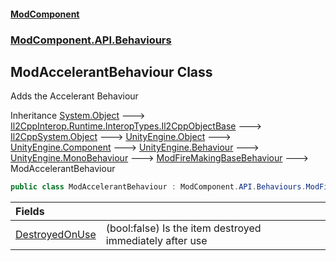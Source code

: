 #### [ModComponent](index.md 'index')
### [ModComponent.API.Behaviours](index.md#ModComponent.API.Behaviours 'ModComponent.API.Behaviours')

## ModAccelerantBehaviour Class

Adds the Accelerant Behaviour

Inheritance [System.Object](https://docs.microsoft.com/en-us/dotnet/api/System.Object 'System.Object') &#129106; [Il2CppInterop.Runtime.InteropTypes.Il2CppObjectBase](https://docs.microsoft.com/en-us/dotnet/api/Il2CppInterop.Runtime.InteropTypes.Il2CppObjectBase 'Il2CppInterop.Runtime.InteropTypes.Il2CppObjectBase') &#129106; [Il2CppSystem.Object](https://docs.microsoft.com/en-us/dotnet/api/Il2CppSystem.Object 'Il2CppSystem.Object') &#129106; [UnityEngine.Object](https://docs.microsoft.com/en-us/dotnet/api/UnityEngine.Object 'UnityEngine.Object') &#129106; [UnityEngine.Component](https://docs.microsoft.com/en-us/dotnet/api/UnityEngine.Component 'UnityEngine.Component') &#129106; [UnityEngine.Behaviour](https://docs.microsoft.com/en-us/dotnet/api/UnityEngine.Behaviour 'UnityEngine.Behaviour') &#129106; [UnityEngine.MonoBehaviour](https://docs.microsoft.com/en-us/dotnet/api/UnityEngine.MonoBehaviour 'UnityEngine.MonoBehaviour') &#129106; [ModFireMakingBaseBehaviour](ModFireMakingBaseBehaviour.md 'ModComponent.API.Behaviours.ModFireMakingBaseBehaviour') &#129106; ModAccelerantBehaviour

```csharp
public class ModAccelerantBehaviour : ModComponent.API.Behaviours.ModFireMakingBaseBehaviour
```

| Fields | |
| :--- | :--- |
| [DestroyedOnUse](ModAccelerantBehaviour.DestroyedOnUse.md 'ModComponent.API.Behaviours.ModAccelerantBehaviour.DestroyedOnUse') | (bool:false) Is the item destroyed immediately after use |
